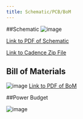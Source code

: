 ```yaml
---
title: Schematic/PCB/BoM
---
```

##Schematic
![image](https://github.com/user-attachments/assets/c0701d0b-80d2-4ef5-8127-c38f42aca25f)


[Link to PDF of Schematic](https://github.com/user-attachments/files/20053123/Duttenhefner_Individual_Schematic_Design_2.pdf)

[Link to Cadence Zip File](https://github.com/user-attachments/files/20053138/Duttenhefner_Individual_Schematic.zip)




## Bill of Materials
![image](https://github.com/user-attachments/assets/4cbbdf10-de8d-458f-a1de-ea301fe021ee)
[Link to PDF of BoM](https://github.com/user-attachments/files/20053341/Duttenhefner_314_BoM.pdf)








##Power Budget

![image](https://github.com/user-attachments/assets/c0b12ffb-e191-4eec-aa4f-1b222106c010)


